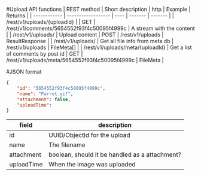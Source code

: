 #Upload API functions
|  REST method |  Short description | http | Example | Returns |
| ------------ | ------------------ | ---- | ------- | ------- |
| /rest/v1/uploads/{uploadId} |  | GET | /rest/v1/comments/5654552f93f4c50095f4999c | A stream with the content |
| /rest/v1/uploads/ | Upload content | POST | /rest/v1/uploads | ResultResponse<FileMeta> |
| /rest/v1/uploads/ | Get all file info from meta db | /rest/v1/uploads | FileMeta[] |
| /rest/v1/uploads/meta/{uploadId} | Get a list of comments by post id | GET | /rest/v1/uploads/meta/5654552f93f4c50095f4999c | FileMeta |

#JSON format
```json
{
    "id": "5654552f93f4c50095f4999c",
    "name": "Parrot.gif",
    "attachment": false,
    "uploadTime":
}
```

| field                 | description                                  |
| --------------------- | -------------------------------------------- |
| id                    | UUID/ObjectId for the upload                 |
| name                  | The filename                                 |
| attachment            | boolean, should it be handled as a attachment? |
| uploadTime            | When the image was uploaded                  |
